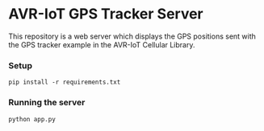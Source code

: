 # AVR-IoT GPS Tracker Server

This repository is a web server which displays the GPS positions sent with the GPS tracker example in the AVR-IoT Cellular Library.

### Setup

`pip install -r requirements.txt`

### Running the server

`python app.py`
